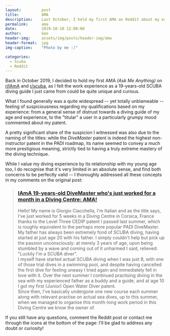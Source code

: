 ```yaml
---
layout:         post
title:          AMA
description:    Last October, I held my first AMA on Reddit about my experience as a SCUBA diving guide
permalink:      ama
date:           2019-10-10 12:00:00
author:         Geo
header-img:     assets/img/posts/header-img/ama
header-format:  jpg
img-caption:    "Photo by me :)"

categories:
  - Scuba
  - Reddit
---
```


Back in October 2019, I decided to hold my first AMA *(Ask Me Anything)* on [r/IAmA](https://www.reddit.com/r/IAmA "Ask Me Anything on Reddit") and [r/scuba](https://www.reddit.com/r/scuba "SCUBA diving on Reddit"), as I felt the work experience as a 19-years-old SCUBA diving guide I just came from could be quite unique and curious.

What I found generally was a quite widespread -- yet totally unblameable -- feeling of suspiciousness regarding my qualifications based on my experience: from a general sense of distrust towards a diving guide of my age and experience, to the "titular" a user in a particularly grumpy mood commented about my patent.

A pretty significant share of the suspicion I witnessed was also due to the naming of the titles: while the *DiveMaster* patent is indeed the highest non-instructor patent in the PADI roadmap, its name seemed to convey a much more prestigious meaning, strictly tied to having a truly extreme mastery of the diving technique.

While I value my diving experience by its relationship with my young age too, I do recognise that it's very limited in an absolute sense, and find both concerns to be perfectly valid -- I thoroughly addressed all these concepts in my comments on the original post:

> ### [IAmA 19-years-old DiveMaster who's just worked for a month in a Diving Centre: AMA!](ttps://www.reddit.com/r/scuba/comments/dg243y/iama_19yearsold_divemaster_whos_just_worked_for_a)    
> Hello! My name is Giorgio Ciacchella, I'm Italian and as the title says, I've just worked for 5 weeks in a Diving Centre in Corsica, France thanks to the Level Three CEDIP patent I passed last summer, which is roughly equivalent to the perhaps more popular PADI DiveMaster.   
> My father has always been extremely fond of SCUBA diving, having started at just age 20 with his father. I simply couldn't help but pick up the passion unconsciously: at merely 3 years of age, upon being stumbled by a wave and coming out of it unharmed I said, relieved: "Luckily I'm a SCUBA diver".   
> I myself have started actual SCUBA diving when I was just 8, with one of those trial dives in a swimming pool, and despite having cancelled the first dive for feeling uneasy I tried again and immediately fell in love with it. Over the next summer I continued practising diving in the sea with my experienced father as a buddy and a guide, and at age 10 I got my first (Junior) Open Water Diver patent.   
> Since then, I've basically undergone one new course each summer along with relevant practise on actual sea dives, up to this summer, when we managed to organise this month-long work period in this Diving Centre we know the owner of.

If you still have any questions, comment the Reddit post or contact me through the icons at the bottom of the page: I'll be glad to address any doubt or curiosity!